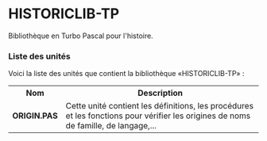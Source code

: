 # HISTORICLIB-TP
Bibliothèque en Turbo Pascal pour l'histoire.

<h3>Liste des unités</h3>

Voici la liste des unités que contient la bibliothèque «HISTORICLIB-TP» :

<table>
  <tr>
    <th>Nom</th>
    <th>Description</th>
  </tr>
  <tr>
    <td><b>ORIGIN.PAS</b></td>
    <td>Cette unité contient les définitions, les procédures et les fonctions pour vérifier les origines de noms de famille, de langage,...</td>
  </tr>  
</table>
